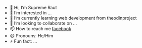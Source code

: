- 👋 Hi, I’m Supreme Raut
- 👀 I’m interested in ...
- 🌱 I’m currently learning web development from theodinproject
- 💞️ I’m looking to collaborate on ...
- 📫 How to reach me [facebook](https://www.facebook.com/profile.php?id=100090212209216)
- 😄 Pronouns: He/Him
- ⚡ Fun fact: ...

<!---
supreMe7492/supreMe7492 is a ✨ special ✨ repository because its `README.md` (this file) appears on your GitHub profile.
You can click the Preview link to take a look at your changes.
--->
